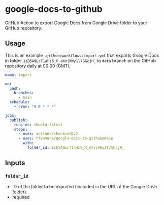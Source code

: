 # google-docs-to-github

GitHub Action to export Google Docs from Google Drive folder to your GitHub repository.

## Usage

This is an example `.github/workflows/import.yml` that exports Google Docs in folder `1zD5A9LcT1aHz5_R_eXvikWy1l7SGcjH_` to `data` branch on the GitHub repository daily at 00:00 (GMT).

```yaml
name: import

on:
  push:
    branches:
      - main
  schedule:
    - cron: "0 0 * * *"

jobs:
  publish:
    runs-on: ubuntu-latest
    steps:
      - uses: actions/checkout@v2
      - uses: r7kamura/google-docs-to-github@main
        with:
          folder_id: 1zD5A9LcT1aHz5_R_eXvikWy1l7SGcjH_
```

## Inputs

### `folder_id`

- ID of the folder to be exported (included in the URL of the Google Drive folder).
- required
